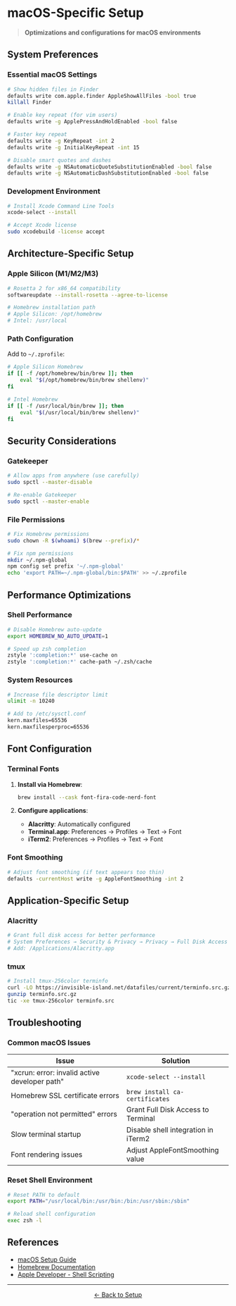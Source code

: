 # macOS-Specific Setup

> **Optimizations and configurations for macOS environments**

## System Preferences

### Essential macOS Settings

```bash
# Show hidden files in Finder
defaults write com.apple.finder AppleShowAllFiles -bool true
killall Finder

# Enable key repeat (for vim users)
defaults write -g ApplePressAndHoldEnabled -bool false

# Faster key repeat
defaults write -g KeyRepeat -int 2
defaults write -g InitialKeyRepeat -int 15

# Disable smart quotes and dashes
defaults write -g NSAutomaticQuoteSubstitutionEnabled -bool false
defaults write -g NSAutomaticDashSubstitutionEnabled -bool false
```

### Development Environment

```bash
# Install Xcode Command Line Tools
xcode-select --install

# Accept Xcode license
sudo xcodebuild -license accept
```

## Architecture-Specific Setup

### Apple Silicon (M1/M2/M3)

```bash
# Rosetta 2 for x86_64 compatibility
softwareupdate --install-rosetta --agree-to-license

# Homebrew installation path
# Apple Silicon: /opt/homebrew
# Intel: /usr/local
```

### Path Configuration

Add to `~/.zprofile`:

```bash
# Apple Silicon Homebrew
if [[ -f /opt/homebrew/bin/brew ]]; then
    eval "$(/opt/homebrew/bin/brew shellenv)"
fi

# Intel Homebrew
if [[ -f /usr/local/bin/brew ]]; then
    eval "$(/usr/local/bin/brew shellenv)"
fi
```

## Security Considerations

### Gatekeeper

```bash
# Allow apps from anywhere (use carefully)
sudo spctl --master-disable

# Re-enable Gatekeeper
sudo spctl --master-enable
```

### File Permissions

```bash
# Fix Homebrew permissions
sudo chown -R $(whoami) $(brew --prefix)/*

# Fix npm permissions
mkdir ~/.npm-global
npm config set prefix '~/.npm-global'
echo 'export PATH=~/.npm-global/bin:$PATH' >> ~/.zprofile
```

## Performance Optimizations

### Shell Performance

```bash
# Disable Homebrew auto-update
export HOMEBREW_NO_AUTO_UPDATE=1

# Speed up zsh completion
zstyle ':completion:*' use-cache on
zstyle ':completion:*' cache-path ~/.zsh/cache
```

### System Resources

```bash
# Increase file descriptor limit
ulimit -n 10240

# Add to /etc/sysctl.conf
kern.maxfiles=65536
kern.maxfilesperproc=65536
```

## Font Configuration

### Terminal Fonts

1. **Install via Homebrew**:
   ```bash
   brew install --cask font-fira-code-nerd-font
   ```

2. **Configure applications**:
   - **Alacritty**: Automatically configured
   - **Terminal.app**: Preferences → Profiles → Text → Font
   - **iTerm2**: Preferences → Profiles → Text → Font

### Font Smoothing

```bash
# Adjust font smoothing (if text appears too thin)
defaults -currentHost write -g AppleFontSmoothing -int 2
```

## Application-Specific Setup

### Alacritty

```bash
# Grant full disk access for better performance
# System Preferences → Security & Privacy → Privacy → Full Disk Access
# Add: /Applications/Alacritty.app
```

### tmux

```bash
# Install tmux-256color terminfo
curl -LO https://invisible-island.net/datafiles/current/terminfo.src.gz
gunzip terminfo.src.gz
tic -xe tmux-256color terminfo.src
```

## Troubleshooting

### Common macOS Issues

| Issue | Solution |
|-------|----------|
| "xcrun: error: invalid active developer path" | `xcode-select --install` |
| Homebrew SSL certificate errors | `brew install ca-certificates` |
| "operation not permitted" errors | Grant Full Disk Access to Terminal |
| Slow terminal startup | Disable shell integration in iTerm2 |
| Font rendering issues | Adjust AppleFontSmoothing value |

### Reset Shell Environment

```bash
# Reset PATH to default
export PATH="/usr/local/bin:/usr/bin:/bin:/usr/sbin:/sbin"

# Reload shell configuration
exec zsh -l
```

## References

- [macOS Setup Guide](https://sourabhbajaj.com/mac-setup/)
- [Homebrew Documentation](https://docs.brew.sh)
- [Apple Developer - Shell Scripting](https://developer.apple.com/library/archive/documentation/OpenSource/Conceptual/ShellScripting/)

---

<p align="center">
  <a href="README.md">← Back to Setup</a>
</p>